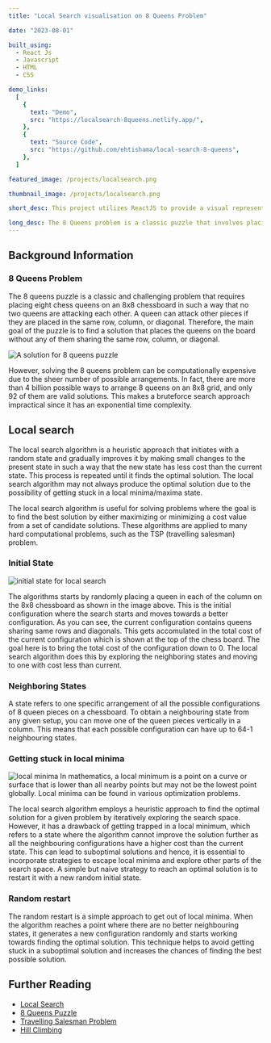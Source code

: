 ```yaml
---
title: "Local Search visualisation on 8 Queens Problem"

date: "2023-08-01"

built_using:
  - React Js
  - Javascript
  - HTML
  - CSS

demo_links:
  [
    {
      text: "Demo",
      src: "https://localsearch-8queens.netlify.app/",
    },
    {
      text: "Source Code",
      src: "https://github.com/ehtishama/local-search-8-queens",
    },
  ]

featured_image: /projects/localsearch.png

thumbnail_image: /projects/localsearch.png

short_desc: This project utilizes ReactJS to provide a visual representation of the local search algorithm solving the 8 Queens problem. The 8 Queens problem is a classic puzzle that involves placing eight chess queens on an 8x8 chessboard in a way that none of the queens threaten each other.

long_desc: The 8 Queens problem is a classic puzzle that involves placing 8 chess queens on an 8x8 chessboard in a way that none of the queens threaten each other. This project utilizes ReactJS to provide a visual representation of the local search algorithm solving the 8 Queens problem. 
---
```


## Background Information


### 8 Queens Problem

The 8 queens puzzle is a classic and challenging problem that requires placing eight chess queens on an 8x8 chessboard in such a way that no two queens are attacking each other. A queen can attack other pieces if they are placed in the same row, column, or diagonal. Therefore, the main goal of the puzzle is to find a solution that places the queens on the board without any of them sharing the same row, column, or diagonal. 

![A solution for 8 queens puzzle](/projects/8queens-solution.png)

However, solving the 8 queens problem can be computationally expensive due to the sheer number of possible arrangements. In fact, there are more than 4 billion possible ways to arrange 8 queens on an 8x8 grid, and only 92 of them are valid solutions. This makes a bruteforce search approach impractical since it has an exponential time complexity.

## Local search 
The local search algorithm is a heuristic approach that initiates with a random state and gradually improves it by making small changes to the present state in such a way that the new state has less cost than the current state. This process is repeated until it finds the optimal solution. The local search algorithm may not always produce the optimal solution due to the possibility of getting stuck in a local minima/maxima state. 

The local search algorithm is useful for solving problems where the goal is to find the best solution by either maximizing or minimizing a cost value from a set of candidate solutions. These algorithms are applied to many hard computational problems, such as the TSP (travelling salesman) problem.  

### Initial State
![initial state for local search](/projects/localsearch/initial-state.png)

The algorithms starts by randomly placing a queen in each of the column on the 8x8 chessboard as shown in the image above. This is the initial configuration where the search starts and moves towards a better configuration. As you can see, the current configuration contains queens sharing same rows and diagonals. This gets accomulated in the total cost of the current configuration which is shown at the top of the chess board. The goal here is to bring the total cost of the configuration down to 0. The local search algorithm does this by exploring the neighboring states and moving to one with cost less than current. 

### Neighboring States
A state refers to one specific arrangement of all the possible configurations of 8 queen pieces on a chessboard. To obtain a neighbouring state from any given setup, you can move one of the queen pieces vertically in a column. This means that each possible configuration can have up to 64-1 neighbouring states.

### Getting stuck in local minima
![local minima](/projects/localsearch/local-minima.png)
In mathematics, a local minimum is a point on a curve or surface that is lower than all nearby points but may not be the lowest point globally. Local minima can be found in various optimization problems. 

The local search algorithm employs a heuristic approach to find the optimal solution for a given problem by iteratively exploring the search space. However, it has a drawback of getting trapped in a local minimum, which refers to a state where the algorithm cannot improve the solution further as all the neighbouring configurations have a higher cost than the current state. This can lead to suboptimal solutions and hence, it is essential to incorporate strategies to escape local minima and explore other parts of the search space.  A simple but naive strategy to reach an optimal solution is to restart it with a new random initial state.

### Random restart
The random restart is a simple approach to get out of local minima. When the algorithm reaches a point where there are no better neighbouring states, it generates a new configuration randomly and starts working towards finding the optimal solution. This technique helps to avoid getting stuck in a suboptimal solution and increases the chances of finding the best possible solution.


## Further Reading

  - [Local Search](https://en.wikipedia.org/wiki/Local_search_(optimization)) 
  - [8 Queens Puzzle](https://en.wikipedia.org/wiki/Eight_queens_puzzle)
  - [Travelling Salesman Problem](https://en.wikipedia.org/wiki/Travelling_salesman_problem)
  - [Hill Climbing](https://en.wikipedia.org/wiki/Hill_climbing)